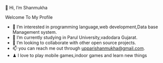 👋 Hi, I’m Shanmukha
 
 
 Welcome To My Profile 
- 👀 I’m interested in programming language,web development,Data base Management system.
- 🌱 I’m currently studying in Parul University,vadodara Gujarat.
- 💞️ I’m looking to collaborate with other open source projects.
- 📫 you can reach me out through upparishanmukha@gmail.com.
- ♟ I love to play mobile games,indoor games and learn new things 



<!---
shanmukha434/shanmukha434 is a ✨ special ✨ repository because its `README.md` (this file) appears on your GitHub profile.
You can click the Preview link to take a look at your changes.
--->
